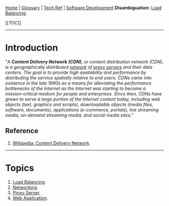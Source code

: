 [Home](/Slalom-LLC/Slalom-Consulting) | [Glossary](/Glossary) | [Tech Ref](/Tech-Ref) | [Software Development](/Tech-Ref/Software-Development)
**Disambiguation:** [Load Balancing](/Tech-Ref/Software-Development/Load-Balancing).

[[_TOC_]]

---
# Introduction
"_A ***Content Delivery Network (CDN),*** or content distribution network (CDN), is a geographically distributed [network](/Tech-Ref/Networking) of [proxy servers](/Tech-Ref/Networking/Proxy-Server) and their data centers. The goal is to provide high availability and performance by distributing the service spatially relative to end users. CDNs came into existence in the late 1990s as a means for alleviating the performance bottlenecks of the Internet as the Internet was starting to become a mission-critical medium for people and enterprises. Since then, CDNs have grown to serve a large portion of the Internet content today, including web objects (text, graphics and scripts), downloadable objects (media files, software, documents), applications (e-commerce, portals), live streaming media, on-demand streaming media, and social media sites._"

## Reference
1. [Wikipedia: Content Delivery Network](https://en.wikipedia.org/wiki/Content_delivery_network)

---
# Topics
1. [Load Balancing](/Tech-Ref/Software-Development/Load-Balancing).
1. [Networking](/Tech-Ref/Networking).
1. [Proxy Server](/Tech-Ref/Networking/Proxy-Server).
1. [Web Application](/Tech-Ref/WWW-\(World-Wide-Web\)/Web-Application).
